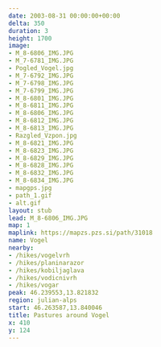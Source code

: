 ```yaml
---
date: 2003-08-31 00:00:00+00:00
delta: 350
duration: 3
height: 1700
image:
- M_8-6806_IMG.JPG
- M_7-6781_IMG.JPG
- Pogled_Vogel.jpg
- M_7-6792_IMG.JPG
- M_7-6798_IMG.JPG
- M_7-6799_IMG.JPG
- M_8-6801_IMG.JPG
- M_8-6811_IMG.JPG
- M_8-6806_IMG.JPG
- M_8-6812_IMG.JPG
- M_8-6813_IMG.JPG
- Razgled_Vzpon.jpg
- M_8-6821_IMG.JPG
- M_8-6823_IMG.JPG
- M_8-6829_IMG.JPG
- M_8-6828_IMG.JPG
- M_8-6832_IMG.JPG
- M_8-6834_IMG.JPG
- mapgps.jpg
- path_1.gif
- alt.gif
layout: stub
lead: M_8-6806_IMG.JPG
map: 1
maplink: https://mapzs.pzs.si/path/31018
name: Vogel
nearby:
- /hikes/vogelvrh
- /hikes/planinarazor
- /hikes/kobiljaglava
- /hikes/vodicnivrh
- /hikes/vogar
peak: 46.239553,13.821832
region: julian-alps
start: 46.263587,13.840046
title: Pastures around Vogel
x: 410
y: 124
---
```

